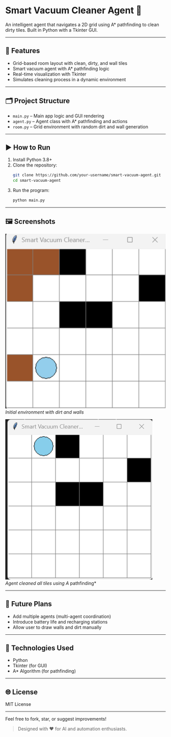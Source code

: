 # Smart Vacuum Cleaner Agent 🚀

An intelligent agent that navigates a 2D grid using A* pathfinding to clean dirty tiles. Built in Python with a Tkinter GUI.

---

## 🧠 Features
- Grid-based room layout with clean, dirty, and wall tiles
- Smart vacuum agent with A* pathfinding logic
- Real-time visualization with Tkinter
- Simulates cleaning process in a dynamic environment

---

## 🗂️ Project Structure
- `main.py` – Main app logic and GUI rendering
- `agent.py` – Agent class with A* pathfinding and actions
- `room.py` – Grid environment with random dirt and wall generation

---

## ▶️ How to Run
1. Install Python 3.8+
2. Clone the repository:
   ```bash
   git clone https://github.com/your-username/smart-vacuum-agent.git
   cd smart-vacuum-agent
   ```
3. Run the program:
   ```bash
   python main.py
   ```

---

## 🖼️ Screenshots

![Initial Grid Layout](screenshot1.png)  
*Initial environment with dirt and walls*

![Agent Cleaning in Action](screenshot2.png)  
*Agent cleaned all tiles using A* pathfinding*

---

## 🚀 Future Plans
- Add multiple agents (multi-agent coordination)
- Introduce battery life and recharging stations
- Allow user to draw walls and dirt manually

---

## 📌 Technologies Used
- Python
- Tkinter (for GUI)
- A* Algorithm (for pathfinding)

---

## 🌐 License
MIT License

---

Feel free to fork, star, or suggest improvements!

> Designed with ❤️ for AI and automation enthusiasts.
